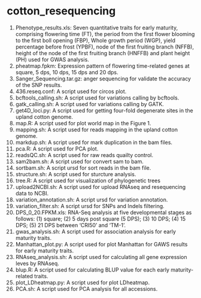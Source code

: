 # cotton_resequencing
1. Phenotype_results.xls: Seven quantitative traits for early maturity, comprising flowering time (FT), the period from the first flower blooming to the first boll opening (FBP), Whole growth period (WGP), yield percentage before frost (YPBF), node of the first fruiting branch (NFFB), height of the node of the first fruiting branch (HNFFB) and plant height (PH) used for GWAS analysis. 
2. pheatmap.fpkm: Expression pattern of flowering time-related genes at square, 5 dps, 10 dps, 15 dps and 20 dps.
3. Sanger_Sequencing.tar.gz: anger sequencing for validate the accuracy of the SNP results.
4. 436.reseq.conf: A script used for circos plot.
5. bcftools_calling.sh: A script used for variations calling by bcftools.
6. gatk_calling.sh: A script used for variations calling by GATK.
7. get4D_loci.py: A script used for getting four-fold degenerate sites in the upland cotton genome.
8. map.R: A script used for plot world map in the Figure 1.
9. mapping.sh: A script used for reads mapping in the  upland cotton genome.
10. markdup.sh: A script used for mark duplication in the bam files.
11. pca.R: A script used for PCA plot.
12. readsQC.sh: A script used for raw reads quailty control.
13. sam2bam.sh: A script used for convert sam to bam.
14. sortbam.sh: A script ursd for sort reads in the bam file.
15. structure.sh: A script used for sturcture analysis.
16. tree.R: A script used for visualization of phylogenetic trees
17. upload2NCBI.sh: A script used for upload RNAseq and resequencing data to NCBI.
18. variation_annotation.sh:  A script ursd for variation annotation.
19. variation_filter.sh: A script ursd for SNPs and Indels filtering.
20. DPS_0_20.FPKM.xls: RNA-Seq analysis at five developmental stages as follows: (1) square; (2) 5 days post square (5 DPS); (3) 10 DPS; (4) 15 DPS; (5) 21 DPS between ‘CRI50’ and ‘TM-1’.
22. gwas_analysis.sh: A script used for association analysis for early maturity traits.
23. Manhattan_plot.py: A script used for plot Manhattan for GAWS results for early maturity traits.
24. RNAseq_analysis.sh: A script used for calculating all gene expression leves by RNAseq.
25. blup.R: A script used for calculating BLUP value for each early maturity-related traits.
26. plot_LDheatmap.py: A script used for plot LDheatmap.
27. PCA.sh: A script used for PCA analysis for all accessions.
